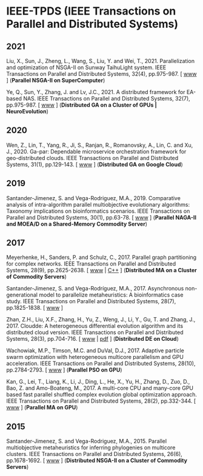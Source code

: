 # IEEE-TPDS (IEEE Transactions on Parallel and Distributed Systems)

## 2021

Liu, X., Sun, J., Zheng, L., Wang, S., Liu, Y. and Wei, T., 2021. Parallelization and optimization of NSGA-II on Sunway TaihuLight system. IEEE Transactions on Parallel and Distributed Systems, 32(4), pp.975-987. [ [www](https://ieeexplore.ieee.org/abstract/document/9253690) ] (**Parallel NSGA-II on SuperComputer**)

Ye, Q., Sun, Y., Zhang, J. and Lv, J.C., 2021. A distributed framework for EA-based NAS. IEEE Transactions on Parallel and Distributed Systems, 32(7), pp.975-987. [ [www](https://ieeexplore.ieee.org/abstract/document/9305984) ] (**Distributed GA on a Cluster of GPUs | NeuroEvolution**)

## 2020

Wen, Z., Lin, T., Yang, R., Ji, S., Ranjan, R., Romanovsky, A., Lin, C. and Xu, J., 2020. Ga-par: Dependable microservice orchestration framework for geo-distributed clouds. IEEE Transactions on Parallel and Distributed Systems, 31(1), pp.129-143. [ [www](https://ieeexplore.ieee.org/abstract/document/8766876) ] (**Distributed GA on Google Cloud**)

## 2019

Santander-Jimenez, S. and Vega-Rodriguez, M.A., 2019. Comparative analysis of intra-algorithm parallel multiobjective evolutionary algorithms: Taxonomy implications on bioinformatics scenarios. IEEE Transactions on Parallel and Distributed Systems, 30(1), pp.63-78. [ [www](https://ieeexplore.ieee.org/abstract/document/8409336) ] (**Parallel NAGA-II and MOEA/D on a Shared-Memory Commodity Server**)

## 2017

Meyerhenke, H., Sanders, P. and Schulz, C., 2017. Parallel graph partitioning for complex networks. IEEE Transactions on Parallel and Distributed Systems, 28(9), pp.2625-2638. [ [www](https://ieeexplore.ieee.org/abstract/document/7859409) | [C++](https://github.com/KaHIP/KaHIP) ] (**Distributed MA on a Cluster of Commodity Servers**)

Santander-Jimenez, S. and Vega-Rodríguez, M.A., 2017. Asynchronous non-generational model to parallelize metaheuristics: A bioinformatics case study. IEEE Transactions on Parallel and Distributed Systems, 28(7), pp.1825-1838. [ [www](https://ieeexplore.ieee.org/abstract/document/7801038) ]

Zhan, Z.H., Liu, X.F., Zhang, H., Yu, Z., Weng, J., Li, Y., Gu, T. and Zhang, J., 2017. Cloudde: A heterogeneous differential evolution algorithm and its distributed cloud version. IEEE Transactions on Parallel and Distributed Systems, 28(3), pp.704-716. [ [www](https://ieeexplore.ieee.org/abstract/document/7530859) | [pdf](https://ieeexplore.ieee.org/stamp/stamp.jsp?arnumber=7530859) ] (**Distributed DE on Cloud**)

Wachowiak, M.P., Timson, M.C. and DuVal, D.J., 2017. Adaptive particle swarm optimization with heterogeneous multicore parallelism and GPU acceleration. IEEE Transactions on Parallel and Distributed Systems, 28(10), pp.2784-2793. [ [www](https://ieeexplore.ieee.org/abstract/document/7886331) ] (**Parallel PSO on GPU**)

Kan, G., Lei, T., Liang, K., Li, J., Ding, L., He, X., Yu, H., Zhang, D., Zuo, D., Bao, Z. and Amo-Boateng, M., 2017. A multi-core CPU and many-core GPU based fast parallel shuffled complex evolution global optimization approach. IEEE Transactions on Parallel and Distributed Systems, 28(2), pp.332-344. [ [www](https://ieeexplore.ieee.org/abstract/document/7491261) ] (**Parallel MA on GPU**)

## 2015

Santander-Jimenez, S. and Vega-Rodriguez, M.A., 2015. Parallel multiobjective metaheuristics for inferring phylogenies on multicore clusters. IEEE Transactions on Parallel and Distributed Systems, 26(6), pp.1678-1692. [ [www](https://ieeexplore.ieee.org/abstract/document/6819075/) ] (**Distributed NSGA-II on a Cluster of Commodity Servers**)
